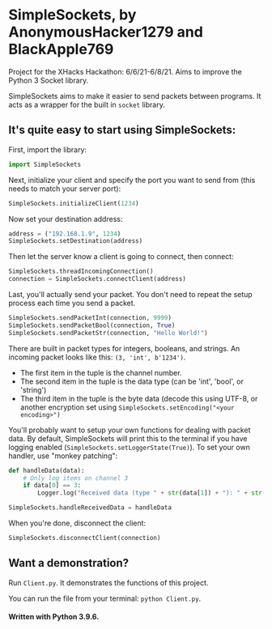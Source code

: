 # SimpleSockets, by AnonymousHacker1279 and BlackApple769
Project for the XHacks Hackathon: 6/6/21-6/8/21. Aims to improve the Python 3 Socket library.

SimpleSockets aims to make it easier to send packets between programs. It acts as a wrapper for the built in ``socket`` library. 

## It's quite easy to start using SimpleSockets:

First, import the library:
```python
import SimpleSockets
```

Next, initialize your client and specify the port you want to send from (this needs to match your server port):
```python
SimpleSockets.initializeClient(1234)
```

Now set your destination address:
```python
address = ("192.168.1.9", 1234)
SimpleSockets.setDestination(address)
```

Then let the server know a client is going to connect, then connect:
```python
SimpleSockets.threadIncomingConnection()
connection = SimpleSockets.connectClient(address)
```

Last, you'll actually send your packet. You don't need to repeat the setup process each time you send a packet.
```python
SimpleSockets.sendPacketInt(connection, 9999)
SimpleSockets.sendPacketBool(connection, True)
SimpleSockets.sendPacketStr(connection, "Hello World!")
```

There are built in packet types for integers, booleans, and strings. An incoming packet looks like this: ``(3, 'int', b'1234')``.  
- The first item in the tuple is the channel number.
- The second item in the tuple is the data type (can be 'int', 'bool', or 'string')
- The third item in the tuple is the byte data (decode this using UTF-8, or another encryption set using ``SimpleSockets.setEncoding("<your encoding>")``


You'll probably want to setup your own functions for dealing with packet data. By default, SimpleSockets will print this to the terminal if you have logging enabled (``SimpleSockets.setLoggerState(True)``). To set your own handler, use "monkey patching":
```python
def handleData(data):
	# Only log items on channel 3
	if data[0] == 3:
		Logger.log("Received data (type " + str(data[1]) + "): " + str(data[2].decode(SimpleSockets.getEncoding())))

SimpleSockets.handleReceivedData = handleData
```

When you're done, disconnect the client:
```python
SimpleSockets.disconnectClient(connection)
```

## Want a demonstration?
Run ``Client.py``. It demonstrates the functions of this project. 

You can run the file from your terminal: ```python Client.py```.

#### Written with Python 3.9.6.
